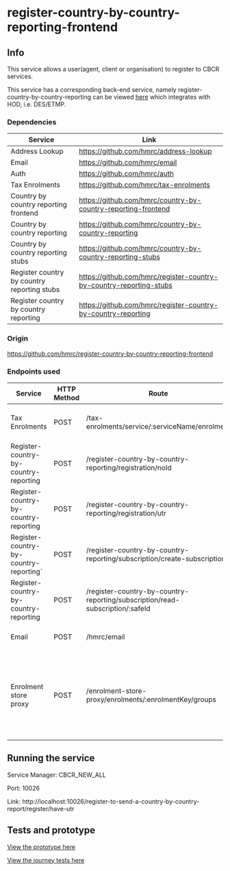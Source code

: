 # register-country-by-country-reporting-frontend

## Info

This service allows a user(agent, client or organisation) to register to CBCR services.

This service has a corresponding back-end service, namely register-country-by-country-reporting can be viewed [here](https://github.com/hmrc/register-country-by-country-reporting) which integrates with HOD, i.e. DES/ETMP.

### Dependencies

| Service                                       | Link                                                                    |
|-----------------------------------------------|-------------------------------------------------------------------------| 
| Address Lookup                                | https://github.com/hmrc/address-lookup                                  |
| Email                                         | https://github.com/hmrc/email                                           |
| Auth                                          | https://github.com/hmrc/auth                                            |
| Tax Enrolments                                | https://github.com/hmrc/tax-enrolments                                  |
| Country by country reporting frontend         | https://github.com/hmrc/country-by-country-reporting-frontend           |
| Country by country reporting                  | https://github.com/hmrc/country-by-country-reporting           |
| Country by country reporting stubs            | https://github.com/hmrc/country-by-country-reporting-stubs              |
| Register country by country reporting stubs   | https://github.com/hmrc/register-country-by-country-reporting-stubs     |
| Register country by country reporting         | https://github.com/hmrc/register-country-by-country-reporting           |

### Origin

https://github.com/hmrc/register-country-by-country-reporting-frontend 

### Endpoints used

| Service                                | HTTP Method | Route                                                                            | Purpose                                                                                                               |
|----------------------------------------|-------------|----------------------------------------------------------------------------------|-----------------------------------------------------------------------------------------------------------------------|
| Tax Enrolments                         | POST        | /tax-enrolments/service/:serviceName/enrolment                                   | Enrols a user synchronously for a given service name                                                                  
| Register-country-by-country-reporting  | POST        | /register-country-by-country-reporting/registration/noId                         | Enables user to register witout id                                                                                    
| Register-country-by-country-reporting  | POST        | /register-country-by-country-reporting/registration/utr                          | Enables user to register                                                                                              
| Register-country-by-country-reporting` | POST        | /register-country-by-country-reporting/subscription/create-subscription          | Enables user to create subscription                                                                                   
| Register-country-by-country-reporting  | POST        | /register-country-by-country-reporting/subscription/read-subscription/:safeId    | Enables user to read subscription details                                                                             
| Email                                  | POST        | /hmrc/email                                                                      | Sends an email to an email address                                                                                    
| Enrolment store proxy                  | POST        | /enrolment-store-proxy/enrolments/:enrolmentKey/groups                           | Get a list of group IDs which are allocated a particular enrolment key, sorted by principal and delegated enrolments. 

## Running the service

Service Manager: CBCR_NEW_ALL

Port: 10026

Link: http://localhost:10026/register-to-send-a-country-by-country-report/register/have-utr

## Tests and prototype

[View the prototype here](https://cbc-reporting-prototype.herokuapp.com/)

[View the journey tests here](https://github.com/hmrc/register-country-by-country-reporting-ui-tests)




